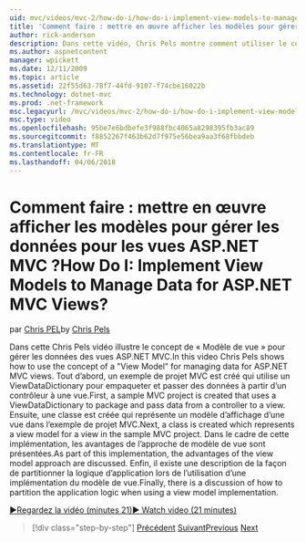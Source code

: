 ```yaml
---
uid: mvc/videos/mvc-2/how-do-i/how-do-i-implement-view-models-to-manage-data-for-aspnet-mvc-views
title: 'Comment faire : mettre en œuvre afficher les modèles pour gérer les données pour les vues ASP.NET MVC ? | Microsoft Docs'
author: rick-anderson
description: Dans cette vidéo, Chris Pels montre comment utiliser le concept d’un &quot;modèle d’affichage&quot; pour gérer les données des vues ASP.NET MVC. Tout d’abord, un exemple de projet MVC est cre...
ms.author: aspnetcontent
manager: wpickett
ms.date: 12/11/2009
ms.topic: article
ms.assetid: 22f55d63-78f7-44fd-9107-f74cbe16022b
ms.technology: dotnet-mvc
ms.prod: .net-framework
msc.legacyurl: /mvc/videos/mvc-2/how-do-i/how-do-i-implement-view-models-to-manage-data-for-aspnet-mvc-views
msc.type: video
ms.openlocfilehash: 95be7e6bdbefe3f988fbc4065a8298395fb3ac89
ms.sourcegitcommit: f8852267f463b62d7f975e56bea9aa3f68fbbdeb
ms.translationtype: MT
ms.contentlocale: fr-FR
ms.lasthandoff: 04/06/2018
---
```

<a name="how-do-i-implement-view--models-to-manage-data-for-aspnet-mvc-views"></a><span data-ttu-id="e65df-105">Comment faire : mettre en œuvre afficher les modèles pour gérer les données pour les vues ASP.NET MVC ?</span><span class="sxs-lookup"><span data-stu-id="e65df-105">How Do I: Implement View  Models to Manage Data for ASP.NET MVC Views?</span></span>
====================
<span data-ttu-id="e65df-106">par [Chris PEL](https://twitter.com/chrispels)</span><span class="sxs-lookup"><span data-stu-id="e65df-106">by [Chris Pels](https://twitter.com/chrispels)</span></span>

<span data-ttu-id="e65df-107">Dans cette Chris Pels vidéo illustre le concept de « Modèle de vue » pour gérer les données des vues ASP.NET MVC.</span><span class="sxs-lookup"><span data-stu-id="e65df-107">In this video Chris Pels shows how to use the concept of a "View Model" for managing data for ASP.NET MVC views.</span></span> <span data-ttu-id="e65df-108">Tout d’abord, un exemple de projet MVC est créé qui utilise un ViewDataDictionary pour empaqueter et passer des données à partir d’un contrôleur à une vue.</span><span class="sxs-lookup"><span data-stu-id="e65df-108">First, a sample MVC project is created that uses a ViewDataDictionary to package and pass data from a controller to a view.</span></span> <span data-ttu-id="e65df-109">Ensuite, une classe est créée qui représente un modèle d’affichage d’une vue dans l’exemple de projet MVC.</span><span class="sxs-lookup"><span data-stu-id="e65df-109">Next, a class is created which represents a view model for a view in the sample MVC project.</span></span> <span data-ttu-id="e65df-110">Dans le cadre de cette implémentation, les avantages de l’approche de modèle de vue sont présentées.</span><span class="sxs-lookup"><span data-stu-id="e65df-110">As part of this implementation, the advantages of the view model approach are discussed.</span></span> <span data-ttu-id="e65df-111">Enfin, il existe une description de la façon de partitionner la logique d’application lors de l’utilisation d’une implémentation du modèle de vue.</span><span class="sxs-lookup"><span data-stu-id="e65df-111">Finally, there is a discussion of how to partition the application logic when using a view model implementation.</span></span>

[<span data-ttu-id="e65df-112">&#9654;Regardez la vidéo (minutes 21)</span><span class="sxs-lookup"><span data-stu-id="e65df-112">&#9654; Watch video (21 minutes)</span></span>](https://channel9.msdn.com/Blogs/ASP-NET-Site-Videos/how-do-i-implement-view-models-to-manage-data-for-aspnet-mvc-views)

> [!div class="step-by-step"]
> <span data-ttu-id="e65df-113">[Précédent](how-do-i-work-with-data-in-aspnet-mvc-partial-views.md)
> [Suivant](how-do-i-create-a-custom-html-helper-for-an-mvc-application.md)</span><span class="sxs-lookup"><span data-stu-id="e65df-113">[Previous](how-do-i-work-with-data-in-aspnet-mvc-partial-views.md)
[Next](how-do-i-create-a-custom-html-helper-for-an-mvc-application.md)</span></span>
